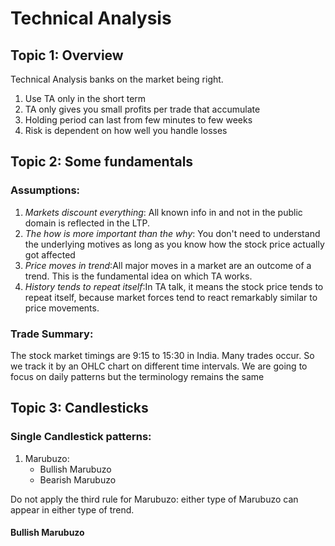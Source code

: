 # Technical Analysis

## Topic 1: Overview
Technical Analysis banks on the market being right.

1. Use TA only in the short term
2. TA only gives you small profits per trade that accumulate
3. Holding period can last from few minutes to few weeks 
4. Risk is dependent on how well you handle losses


## Topic 2: Some fundamentals
### Assumptions:
1. *Markets discount everything*: All known info in and not in the public domain is reflected in the LTP.
2. *The how is more important than the why*: You don't need to understand the underlying motives as long as you know how the stock price actually got affected
3. *Price moves in trend*:All major moves in a market are an outcome of a trend. This is the fundamental idea on which TA works.
4. *History tends to repeat itself*:In TA talk, it means the stock price tends to repeat itself, because market forces tend to react remarkably similar to price movements.

### Trade Summary:
The stock market timings are 9:15 to 15:30 in India. Many trades occur. So we track it by an OHLC chart on different time intervals. We are going to focus on daily patterns but the terminology remains the same

## Topic 3: Candlesticks
### Single Candlestick patterns:
1. Marubuzo:
	* Bullish Marubuzo
	* Bearish Marubuzo

Do not apply the third rule for Marubuzo: either type of Marubuzo can appear in either type of trend.

#### Bullish Marubuzo

